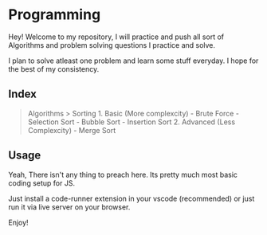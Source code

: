 # Programming

Hey! Welcome to my repository, I will practice and push all sort of Algorithms and problem solving questions I practice and solve.

I plan to solve atleast one problem and learn some stuff everyday. I hope for the best of my consistency.


## Index

> Algorithms
    > Sorting
        1. Basic (More complexcity)
            - Brute Force
            - Selection Sort
            - Bubble Sort
            - Insertion Sort
        2. Advanced (Less Complexcity)
            - Merge Sort

## Usage

Yeah, There isn't any thing to preach here. Its pretty much most basic coding setup for JS.

Just install a code-runner extension in your vscode (recommended) or just run it via live server on your browser.

Enjoy!